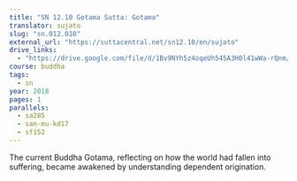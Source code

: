 ```yaml
---
title: "SN 12.10 Gotama Sutta: Gotama"
translator: sujato
slug: "sn.012.010"
external_url: "https://suttacentral.net/sn12.10/en/sujato"
drive_links:
  - "https://drive.google.com/file/d/1Bv9NYh5z4oqeUh545A3H0l41wWa-rQnm/view?usp=drivesdk"
course: buddha
tags:
  - sn
year: 2018
pages: 1
parallels:
  - sa285
  - san-mu-kd17
  - sf152
---
```


The current Buddha Gotama, reflecting on how the world had fallen into suffering, became awakened by understanding dependent origination.
